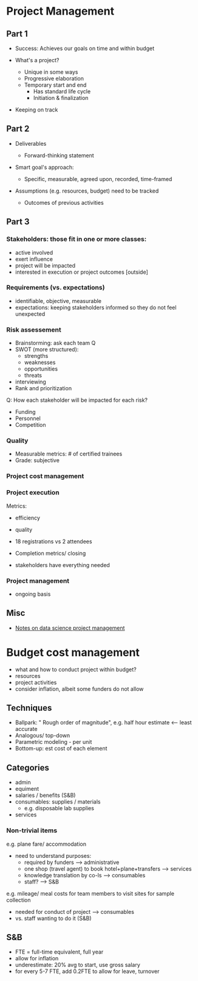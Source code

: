 
# Project Management 

## Part 1

- Success: Achieves our goals on time and within budget 

- What's a project?
  - Unique in some ways 
  - Progressive elaboration
  - Temporary start and end
    - Has standard life cycle
    - Initiation & finalization 

- Keeping on track

## Part 2

- Deliverables
  - Forward-thinking statement
- Smart goal's approach:
  - Specific, measurable, agreed upon, recorded, time-framed
   
- Assumptions (e.g. resources, budget) need to be tracked
  - Outcomes of previous activities


## Part 3

### Stakeholders: those fit in one or more classes:
- active involved
- exert influence
- project will be impacted
- interested in execution or project outcomes [outside]

### Requirements (vs. expectations)

- identifiable, objective, measurable
- expectations: keeping stakeholders informed so they do not feel unexpected

### Risk assessement 

- Brainstorming: ask each team Q
- SWOT (more structured):
  - strengths
  - weaknesses
  - opportunities 
  - threats
- interviewing
- Rank and prioritization  

Q: How each stakeholder will be impacted for each risk?

- Funding
- Personnel
- Competition


### Quality
- Measurable metrics: # of certified trainees
- Grade: subjective

### Project cost management

### Project execution 

Metrics:
- efficiency 
- quality
- 18 registrations vs 2 attendees

- Completion metrics/ closing
- stakeholders have everything needed


### Project management
- ongoing basis

## Misc
- [Notes on data science project management](data_science.md)


# Budget cost management
- what and how to conduct project within budget?
- resources
- project activities
- consider inflation, albeit some funders do not allow
 
## Techniques
- Ballpark: " Rough order of magnitude", e.g. half hour estimate <-- least accurate
- Analogous/ top-down
- Parametric modeling - per unit
- Bottom-up: est cost of each element

## Categories
- admin
- equiment
- salaries / benefits (S&B)
- consumables: supplies / materials
  - e.g. disposable lab supplies
- services

### Non-trivial items 

e.g. plane fare/ accommodation
- need to understand purposes: 
  - required by funders --> administrative
  - one shop (travel agent) to book hotel+plane+transfers --> services
  - knowledge translation by co-Is --> consumables
  - staff? --> S&B

e.g. mileage/ meal costs for team members to visit sites for sample collection
- needed for conduct of project --> consumables
- vs. staff wanting to do it (S&B)

## S&B

- FTE = full-time equivalent, full year
- allow for inflation
- underestimate: 20% avg to start, use gross salary
- for every 5-7 FTE, add 0.2FTE to allow for leave, turnover

